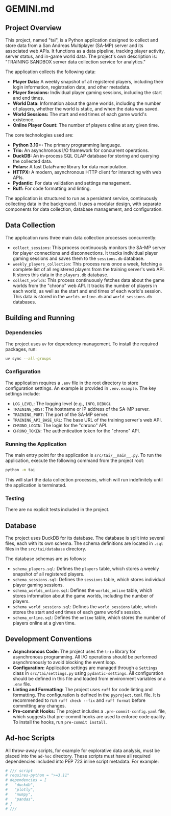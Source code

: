 # GEMINI.md

## Project Overview

This project, named "tai", is a Python application designed to collect and store data from a San Andreas Multiplayer (SA-MP) server and its associated web APIs. It functions as a data pipeline, tracking player activity, server status, and in-game world data. The project's own description is: "TRAINING SANDBOX server data collection service for analytics."

The application collects the following data:

*   **Player Data:** A weekly snapshot of all registered players, including their login information, registration date, and other metadata.
*   **Player Sessions:** Individual player gaming sessions, including the start and end times.
*   **World Data:** Information about the game worlds, including the number of players, whether the world is static, and when the data was saved.
*   **World Sessions:** The start and end times of each game world's existence.
*   **Online Player Count:** The number of players online at any given time.

The core technologies used are:

*   **Python 3.10+:** The primary programming language.
*   **Trio:** An asynchronous I/O framework for concurrent operations.
*   **DuckDB:** An in-process SQL OLAP database for storing and querying the collected data.
*   **Polars:** A fast DataFrame library for data manipulation.
*   **HTTPX:** A modern, asynchronous HTTP client for interacting with web APIs.
*   **Pydantic:** For data validation and settings management.
*   **Ruff:** For code formatting and linting.

The application is structured to run as a persistent service, continuously collecting data in the background. It uses a modular design, with separate components for data collection, database management, and configuration.

## Data Collection

The application runs three main data collection processes concurrently:

*   `collect_sessions`: This process continuously monitors the SA-MP server for player connections and disconnections. It tracks individual player gaming sessions and saves them to the `sessions.db` database.
*   `weekly_players_collection`: This process runs once a week, fetching a complete list of all registered players from the training server's web API. It stores this data in the `players.db` database.
*   `collect_worlds`: This process continuously fetches data about the game worlds from the "chrono" web API. It tracks the number of players in each world, as well as the start and end times of each world's session. This data is stored in the `worlds_online.db` and `world_sessions.db` databases.

## Building and Running

### Dependencies

The project uses `uv` for dependency management. To install the required packages, run:

```bash
uv sync --all-groups
```

### Configuration

The application requires a `.env` file in the root directory to store configuration settings. An example is provided in `.env.example`. The key settings include:

*   `LOG_LEVEL`: The logging level (e.g., `INFO`, `DEBUG`).
*   `TRAINING_HOST`: The hostname or IP address of the SA-MP server.
*   `TRAINING_PORT`: The port of the SA-MP server.
*   `TRAINING_API_BASE_URL`: The base URL of the training server's web API.
*   `CHRONO_LOGIN`: The login for the "chrono" API.
*   `CHRONO_TOKEN`: The authentication token for the "chrono" API.

### Running the Application

The main entry point for the application is `src/tai/__main__.py`. To run the application, execute the following command from the project root:

```bash
python -m tai
```

This will start the data collection processes, which will run indefinitely until the application is terminated.

### Testing

There are no explicit tests included in the project.

## Database

The project uses DuckDB for its database. The database is split into several files, each with its own schema. The schema definitions are located in `.sql` files in the `src/tai/database` directory.

The database schemas are as follows:

*   `schema_players.sql`: Defines the `players` table, which stores a weekly snapshot of all registered players.
*   `schema_sessions.sql`: Defines the `sessions` table, which stores individual player gaming sessions.
*   `schema_worlds_online.sql`: Defines the `worlds_online` table, which stores information about the game worlds, including the number of players.
*   `schema_world_sessions.sql`: Defines the `world_sessions` table, which stores the start and end times of each game world's session.
*   `schema_online.sql`: Defines the `online` table, which stores the number of players online at a given time.

## Development Conventions

*   **Asynchronous Code:** The project uses the `trio` library for asynchronous programming. All I/O operations should be performed asynchronously to avoid blocking the event loop.
*   **Configuration:** Application settings are managed through a `Settings` class in `src/tai/settings.py` using `pydantic-settings`. All configuration should be defined in this file and loaded from environment variables or a `.env` file.
*   **Linting and Formatting:** The project uses `ruff` for code linting and formatting. The configuration is defined in the `pyproject.toml` file. It is recommended to run `ruff check --fix` and `ruff format` before committing any changes.
*   **Pre-commit Hooks:** The project includes a `.pre-commit-config.yaml` file, which suggests that pre-commit hooks are used to enforce code quality. To install the hooks, run `pre-commit install`.

## Ad-hoc Scripts

All throw-away scripts, for example for explorative data analysis, must be placed into the `ad-hoc` directory. These scripts must have all required dependencies included into PEP 723 inline script metadata. For example:

```python
# /// script
# requires-python = ">=3.11"
# dependencies = [
#   "duckdb",
#   "plotly",
#   "numpy",
#   "pandas",
# ]
# ///
```
